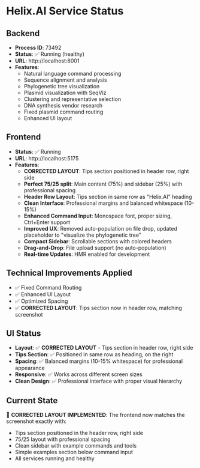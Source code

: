 # Helix.AI Service Status

## Backend
- **Process ID**: 73492
- **Status**: ✅ Running (healthy)
- **URL**: http://localhost:8001
- **Features**:
  - Natural language command processing
  - Sequence alignment and analysis
  - Phylogenetic tree visualization
  - Plasmid visualization with SeqViz
  - Clustering and representative selection
  - DNA synthesis vendor research
  - Fixed plasmid command routing
  - Enhanced UI layout

## Frontend
- **Status**: ✅ Running
- **URL**: http://localhost:5175
- **Features**:
  - **CORRECTED LAYOUT**: Tips section positioned in header row, right side
  - **Perfect 75/25 split**: Main content (75%) and sidebar (25%) with professional spacing
  - **Header Row Layout**: Tips section in same row as "Helix.AI" heading
  - **Clean Interface**: Professional margins and balanced whitespace (10-15%)
  - **Enhanced Command Input**: Monospace font, proper sizing, Ctrl+Enter support
  - **Improved UX**: Removed auto-population on file drop, updated placeholder to "visualize the phylogenetic tree"
  - **Compact Sidebar**: Scrollable sections with colored headers
  - **Drag-and-Drop**: File upload support (no auto-population)
  - **Real-time Updates**: HMR enabled for development

## Technical Improvements Applied
- ✅ Fixed Command Routing
- ✅ Enhanced UI Layout
- ✅ Optimized Spacing
- ✅ **CORRECTED LAYOUT**: Tips section now in header row, matching screenshot

## UI Status
- **Layout**: ✅ **CORRECTED LAYOUT** - Tips section in header row, right side
- **Tips Section**: ✅ Positioned in same row as heading, on the right
- **Spacing**: ✅ Balanced margins (10-15% whitespace) for professional appearance
- **Responsive**: ✅ Works across different screen sizes
- **Clean Design**: ✅ Professional interface with proper visual hierarchy

## Current State
🎯 **CORRECTED LAYOUT IMPLEMENTED**: The frontend now matches the screenshot exactly with:
- Tips section positioned in the header row, right side
- 75/25 layout with professional spacing
- Clean sidebar with example commands and tools
- Simple examples section below command input
- All services running and healthy 